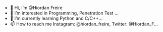 - 👋 Hi, I’m @Hiordan Freire
- 👀 I’m interested in Programming, Penetration Test ...
- 🌱 I’m currently learning Python and C/C++...
- 📫 How to reach me Instagram: @hiordan_freire, Twitter: @Hiordan_F...

<!---
Hiordan/Hiordan is a ✨ special ✨ repository because its `README.md` (this file) appears on your GitHub profile.
You can click the Preview link to take a look at your changes.
--->

